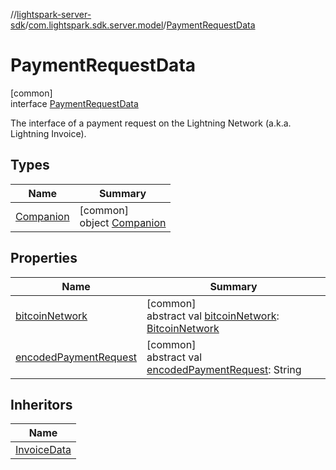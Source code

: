 //[lightspark-server-sdk](../../../index.md)/[com.lightspark.sdk.server.model](../index.md)/[PaymentRequestData](index.md)

# PaymentRequestData

[common]\
interface [PaymentRequestData](index.md)

The interface of a payment request on the Lightning Network (a.k.a. Lightning Invoice).

## Types

| Name | Summary |
|---|---|
| [Companion](-companion/index.md) | [common]<br>object [Companion](-companion/index.md) |

## Properties

| Name | Summary |
|---|---|
| [bitcoinNetwork](bitcoin-network.md) | [common]<br>abstract val [bitcoinNetwork](bitcoin-network.md): [BitcoinNetwork](../-bitcoin-network/index.md) |
| [encodedPaymentRequest](encoded-payment-request.md) | [common]<br>abstract val [encodedPaymentRequest](encoded-payment-request.md): String |

## Inheritors

| Name |
|---|
| [InvoiceData](../-invoice-data/index.md) |
